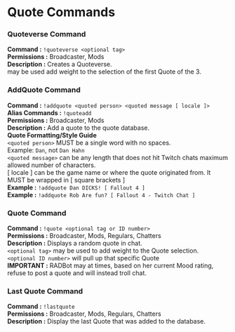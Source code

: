 # Quote Commands


### Quoteverse Command

**Command :** `!quoteverse <optional tag>`  
**Permissions :** Broadcaster, Mods  
**Description :** Creates a Quoteverse.  
**<optional tag>** may be used add weight to the selection of the first Quote
of the 3.  


### AddQuote Command

**Command :** `!addquote <quoted person> <quoted message [ locale ]>`  
**Alias Commands :** `!quoteadd`  
**Permissions :** Broadcaster, Mods  
**Description :** Add a quote to the quote database.  
**__Quote Formatting/Style Guide__**  
`<quoted person>` MUST be a single word with no spaces.  
Example: `Dan`, not `Dan Hahn`  
`<quoted message>` can be any length that does not hit Twitch chats maximum allowed number of characters.  
[ locale ] can be the game name or where the quote originated from.  It MUST be wrapped in [ square brackets ]  
**Example :** `!addquote Dan DICKS! [ Fallout 4 ]`  
**Example :** `!addquote Rob Are fun? [ Fallout 4 - Twitch Chat ]`  

  
### Quote Command

**Command :** `!quote <optional tag or ID number>`  
**Permissions :** Broadcaster, Mods, Regulars, Chatters  
**Description :** Displays a random quote in chat.  
`<optional tag>` may be used to add weight to the Quote selection.  
`<optional ID number>` will pull up that specific Quote  
**IMPORTANT :** RADBot may at times, based on her current Mood rating, refuse to post a quote and will instead troll chat.  


### Last Quote Command

**Command :** `!lastquote`  
**Permissions :** Broadcaster, Mods, Regulars, Chatters  
**Description :** Display the last Quote that was added to the database.  


